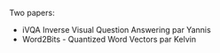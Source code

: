 Two papers:

- iVQA Inverse Visual Question Answering par Yannis
- Word2Bits - Quantized Word Vectors par Kelvin
